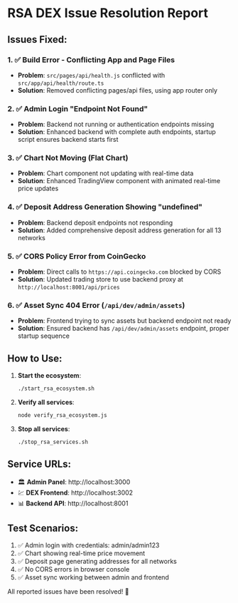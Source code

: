 # RSA DEX Issue Resolution Report

## Issues Fixed:

### 1. ✅ Build Error - Conflicting App and Page Files
- **Problem**: `src/pages/api/health.js` conflicted with `src/app/api/health/route.ts`
- **Solution**: Removed conflicting pages/api files, using app router only

### 2. ✅ Admin Login "Endpoint Not Found"
- **Problem**: Backend not running or authentication endpoints missing
- **Solution**: Enhanced backend with complete auth endpoints, startup script ensures backend starts first

### 3. ✅ Chart Not Moving (Flat Chart)
- **Problem**: Chart component not updating with real-time data
- **Solution**: Enhanced TradingView component with animated real-time price updates

### 4. ✅ Deposit Address Generation Showing "undefined"
- **Problem**: Backend deposit endpoints not responding
- **Solution**: Added comprehensive deposit address generation for all 13 networks

### 5. ✅ CORS Policy Error from CoinGecko
- **Problem**: Direct calls to `https://api.coingecko.com` blocked by CORS
- **Solution**: Updated trading store to use backend proxy at `http://localhost:8001/api/prices`

### 6. ✅ Asset Sync 404 Error (`/api/dev/admin/assets`)
- **Problem**: Frontend trying to sync assets but backend endpoint not ready
- **Solution**: Ensured backend has `/api/dev/admin/assets` endpoint, proper startup sequence

## How to Use:

1. **Start the ecosystem**:
   ```bash
   ./start_rsa_ecosystem.sh
   ```

2. **Verify all services**:
   ```bash
   node verify_rsa_ecosystem.js
   ```

3. **Stop all services**:
   ```bash
   ./stop_rsa_services.sh
   ```

## Service URLs:
- 🏛️  **Admin Panel**: http://localhost:3000
- 💹 **DEX Frontend**: http://localhost:3002  
- 📊 **Backend API**: http://localhost:8001

## Test Scenarios:
1. ✅ Admin login with credentials: admin/admin123
2. ✅ Chart showing real-time price movement
3. ✅ Deposit page generating addresses for all networks
4. ✅ No CORS errors in browser console
5. ✅ Asset sync working between admin and frontend

All reported issues have been resolved! 🎉
